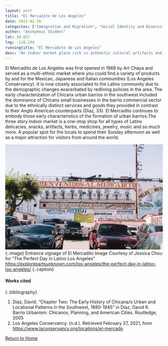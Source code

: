 ```yaml
---
layout: post
title: "El Mercadito de Los Angeles"
date: 2021-02-26
categories: ["Immigration and Migration", "Social Identity and Diversity", "Economic (Im)mobility and Class"]
author: "Anonymous Student"
lat: 34.037
lng: -118.194
runningtitle: "El Mercadito de Los Angeles"
desc: "An indoor market place rich in authentic cultural artifacts and goods sold by local vendors."
---
```

El Mercadito de Los Angeles was first opened in 1968 by Art Chaya and served as a multi-ethnic market where you could find a variety of products by and for the Mexican, Japanese and Italian communities (Los Angeles Conservancy). It is now closely associated to the Latinx community due to the demographic changes exacerbated by redlining policies in the area. The early characterization of Chicanx urban barrios in the southwest included the dominance of Chicanx small businesses in the barrio commercial sector due to the ethnically distinct services and goods they provided in contrast to their Anglo American counterparts (Diaz, 33). El Mercadito continues to embody those early characteristics of the formation of urban barrios.The three story indoor market is a one-stop shop for all types of Latinx delicacies, snacks, artifacts, herbs, medicines, jewelry, music and so much more. A popular spot for the locals to spend their Sunday afternoon as well as a major attraction for visitors from around the world. 

![El Mercadito](images/ElMercadito_Pin4_Image1.jpg)
   {:.image} 
Entrance signage of El Mercadito Image Courtesy of Jessica Chou for “The Perfect Day in Latino Los Angeles” https://explorepartsunknown.com/los-angeles/the-perfect-day-in-latino-los-angeles/
   {:.caption} 

#### Works cited

{:.bibliography}
1. Diaz, David. “Chapter Two: The Early History of Chicana/o Urban and Locational Patterns 
in the Southwest, 1880-1945” in Diaz, David R. Barrio Urbanism: Chicanos, Planning, and American Cities. Routledge, 2005
2. Los Angeles Conservancy. (n.d.). Retrieved February 27, 2021, from 
https://www.laconservancy.org/locations/el-mercado

[Return to Home](https://uclachicanxstudies.github.io/BarrioSuburbanisms/)
